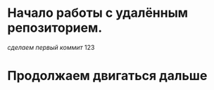 # Начало работы с удалённым репозиторием.
*сделаем первый коммит*
123 
# Продолжаем двигаться дальше 
